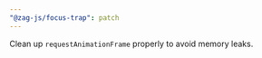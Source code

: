 ```yaml
---
"@zag-js/focus-trap": patch
---
```


Clean up `requestAnimationFrame` properly to avoid memory leaks.
